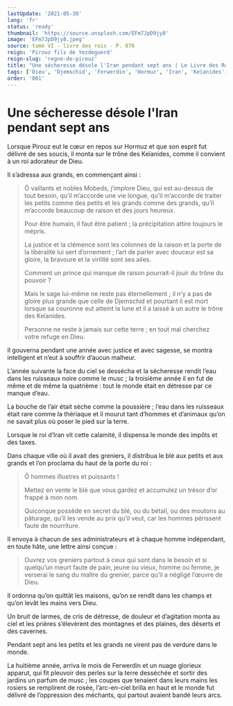 ```yaml
---
lastUpdate: '2021-05-30'
lang: 'fr'
status: 'ready'
thumbnail: 'https://source.unsplash.com/EFm7JpD9jy8'
image: 'EFm7JpD9jy8.jpeg'
source: tome VI - livre des rois - P. 070
reign: 'Pirouz fils de Yezdeguerd'
reign-slug: 'regne-de-pirouz'
title: "Une sécheresse désole l'Iran pendant sept ans | Le Livre des Rois | Shâhnâmeh"
tags: ['Dieu', 'Djemschid', 'Ferwerdin', 'Hormuz', 'Iran', 'Keïanides', 'Mobeds', 'Pirouz']
order: '001'
---
```


<!-- LTeX: language=fr -->

# Une sécheresse désole l'Iran pendant sept ans

Lorsque Pirouz eut le cœur en repos sur Hormuz et que son esprit fut délivré de ses soucis, il monta sur le trône des Keïanides, comme il convient à un roi adorateur de Dieu.

Il s’adressa aux grands, en commençant ainsi :

> Ô vaillants et nobles Mobeds, j’implore Dieu, qui est au-dessus de tout besoin, qu’il m’accorde une vie longue, qu’il m’accorde de traiter les petits comme des petits et les grands comme des grands, qu’il m’accorde beaucoup de raison et des jours heureux.
>
> Pour être humain, il faut être patient ; la précipitation attire toujours le mépris.
>
> La justice et la clémence sont les colonnes de la raison et la porte de la libéralité lui sert d’ornement ; l’art de parler avec douceur est sa gloire, la bravoure et la virilité sont ses ailes.
>
> Comment un prince qui manque de raison pourrait-il jouir du trône du pouvoir ?
>
> Mais le sage lui-même ne reste pas éternellement ; il n’y a pas de gloire plus grande que celle de Djemschid et pourtant il est mort lorsque sa couronne eut atteint la lune et il a laissé à un autre le trône des Keïanides.
>
> Personne ne reste à jamais sur cette terre ; en tout mal cherchez votre refuge en Dieu.

Il gouverna pendant une année avec justice et avec sagesse, se montra intelligent et n’eut à souffrir d’aucun malheur.

L’année suivante la face du ciel se dessécha et la sécheresse rendit l’eau dans les ruisseaux noire comme le musc ; la troisième année il en fut de même et de même la quatrième : tout le monde était en détresse par ce manque d’eau.

La bouche de l’air était sèche comme la poussière ; l’eau dans les ruisseaux était rare comme la thériaque et il mourut tant d’hommes et d’animaux qu’on ne savait plus où poser le pied sur la terre.

Lorsque le roi d’Iran vit cette calamité, il dispensa le monde des impôts et des taxes.

Dans chaque ville où il avait des greniers, il distribua le blé aux petits et aux grands et l’on proclama du haut de la porte du roi :

> Ô hommes illustres et puissants !
>
> Mettez en vente le blé que vous gardez et accumulez un trésor d’or frappé à mon nom.
>
> Quiconque possède en secret du blé, ou du bétail, ou des moutons au pâturage, qu’il les vende au prix qu’il veut, car les hommes périssent faute de nourriture.

Il envoya à chacun de ses administrateurs et à chaque homme indépendant, en toute hâte, une lettre ainsi conçue :

> Ouvrez vos greniers partout à ceux qui sont dans le besoin et si quelqu’un meurt faute de pain, jeune ou vieux, homme ou femme, je verserai le sang du maître du grenier, parce qu’il a négligé l’œuvre de Dieu.

Il ordonna qu’on quittât les maisons, qu’on se rendît dans les champs et qu’on levât les mains vers Dieu.

Un bruit de larmes, de cris de détresse, de douleur et d’agitation monta au ciel et les prières s’élevèrent des montagnes et des plaines, des déserts et des cavernes.

Pendant sept ans les petits et les grands ne virent pas de verdure dans le monde.

La huitième année, arriva le mois de Ferwerdin et un nuage glorieux apparut, qui fit pleuvoir des perles sur la terre desséchée et sortir des jardins un parfum de musc ; les coupes que tenaient dans leurs mains les rosiers se remplirent de rosée, l’arc-en-ciel brilla en haut et le monde fut délivré de l’oppression des méchants, qui partout avaient bandé leurs arcs.
